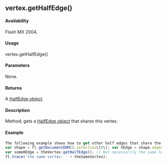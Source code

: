 ## vertex.getHalfEdge()

#### Availability

Flash MX 2004.

#### Usage

vertex.getHalfEdge()

#### Parameters

None.

#### Returns

A [HalfEdge object](#!AdobeDocs/developers-animatesdk-docs/master/HalfEdge_object/halfEdge_summary.md).

#### Description

Method; gets a [HalfEdge object](#!AdobeDocs/developers-animatesdk-docs/master/HalfEdge_object/halfEdge_summary.md) that shares this vertex.

#### Example

```javascript
The following example shows how to get other half edges that share the same vertex:
var shape = fl.getDocumentDOM().selection\[0\]; var hEdge = shape.edges\[0\].getHalfEdge(0); var theVertex = hEdge.getVertex();
var someHEdge = theVertex.getHalfEdge(); // Not necessarily the same half edge var theSameVertex = someHEdge.getVertex();
fl.trace('the same vertex: ' + theSameVertex);

```